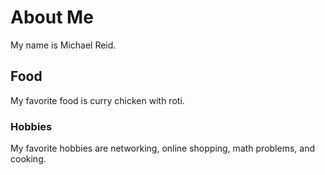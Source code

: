 # About Me
My name is Michael Reid.

## Food
My favorite food is curry chicken with roti. 

### Hobbies
My favorite hobbies are networking, online shopping, math problems, and cooking.